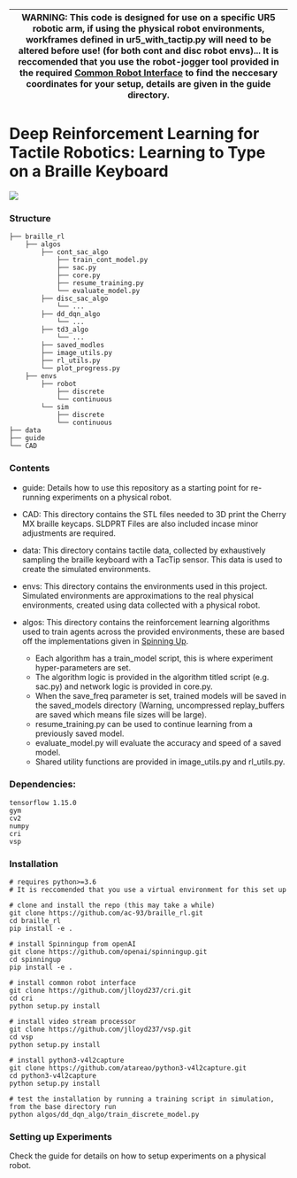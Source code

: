 | WARNING: This code is designed for use on a specific UR5 robotic arm, if using the physical robot environments, workframes defined in ur5_with_tactip.py will need to be altered before use! (for both cont and disc robot envs)... It is reccomended that you use the robot-jogger tool provided in the required [Common Robot Interface](https://github.com/jlloyd237/cri "Common Robot Interface") to find the neccesary coordinates for your setup, details are given in the guide directory. |
| --- |


# Deep Reinforcement Learning for Tactile Robotics: Learning to Type on a Braille Keyboard

![](figures/all_tasks_short.gif)

### Structure ###
    ├── braille_rl
        ├── algos                    
            ├── cont_sac_algo 
                ├── train_cont_model.py
                ├── sac.py 
                ├── core.py
                ├── resume_training.py
                └── evaluate_model.py  
            ├── disc_sac_algo
                └── ...  
            ├── dd_dqn_algo  
                └── ...
            ├── td3_algo
                └── ...
            ├── saved_modles
            ├── image_utils.py
            ├── rl_utils.py
            └── plot_progress.py
        ├── envs   
            ├── robot
                ├── discrete
                └── continuous
            └── sim
                ├── discrete
                └── continuous
    ├── data  
    ├── guide
    └── CAD
   
### Contents ###

* guide: Details how to use this repository as a starting point for re-running experiments on a physical robot.

* CAD: This directory contains the STL files needed to 3D print the Cherry MX braille keycaps. SLDPRT Files are also included incase minor adjustments are required.

* data: This directory contains tactile data, collected by exhaustively sampling the braille keyboard with a TacTip sensor. This data is used to create the simulated environments.

* envs: This directory contains the environments used in this project. Simulated environments are approximations to the real physical environments, created using data collected with a physical robot. 

* algos: This directory contains the reinforcement learning algorithms used to train agents across the provided environments, these are based off the implementations given in [Spinning Up](https://spinningup.openai.com/en/latest/ "Spinning Up").
  * Each algorithm has a train_model script, this is where experiment hyper-parameters are set.
  * The algorithm logic is provided in the algorithm titled script (e.g. sac.py) and network logic is provided in core.py.
  * When the save_freq parameter is set, trained models will be saved in the saved_models directory (Warning, uncompressed replay_buffers are saved which means file sizes will be large).
  * resume_training.py can be used to continue learning from a previously saved model.
  * evaluate_model.py will evaluate the accuracy and speed of a saved model.
  * Shared utility functions are provided in image_utils.py and rl_utils.py.
  
  
### Dependencies:
```
tensorflow 1.15.0
gym
cv2
numpy
cri
vsp
```

### Installation ###

```
# requires python>=3.6
# It is reccomended that you use a virtual environment for this set up

# clone and install the repo (this may take a while)
git clone https://github.com/ac-93/braille_rl.git
cd braille_rl
pip install -e .

# install Spinningup from openAI
git clone https://github.com/openai/spinningup.git
cd spinningup
pip install -e .

# install common robot interface
git clone https://github.com/jlloyd237/cri.git
cd cri
python setup.py install

# install video stream processor
git clone https://github.com/jlloyd237/vsp.git
cd vsp
python setup.py install

# install python3-v4l2capture
git clone https://github.com/atareao/python3-v4l2capture.git
cd python3-v4l2capture
python setup.py install

# test the installation by running a training script in simulation, from the base directory run
python algos/dd_dqn_algo/train_discrete_model.py

```

### Setting up Experiments ###

Check the guide for details on how to setup experiments on a physical robot.
